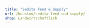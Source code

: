 ```yaml
---
title: "Sedita Feed & Supply"
url: /houston/sedita-feed-und-supply/
shop: Landwirtschaftlich
---
```

